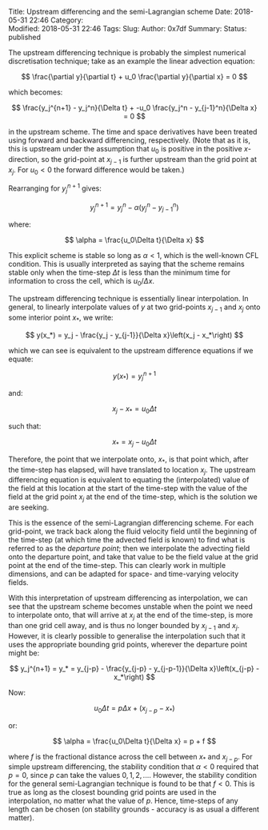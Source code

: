 Title: Upstream differencing and the semi-Lagrangian scheme
Date: 2018-05-31 22:46
Category:  
Modified: 2018-05-31 22:46
Tags: 
Slug: 
Author: 0x7df
Summary: 
Status: published

The upstream differencing technique is probably the simplest numerical
discretisation technique; take as an example the linear advection equation:

$$
\frac{\partial y}{\partial t} + u_0 \frac{\partial y}{\partial x} = 0
$$

which becomes:

$$
\frac{y_j^{n+1} - y_j^n}{\Delta t} + -u_0 \frac{y_j^n - y_{j-1}^n}{\Delta x} = 0
$$

in the upstream scheme. The time and space derivatives have been treated using
forward and backward differencing, respectively. (Note that as it is, this is
upstream under the assumption that $u_0$ is positive in the positive
$x$-direction, so the grid-point at $x_{j-1}$ is further upstream than the grid
point at $x_j$. For $u_0 \lt 0$ the forward difference would be taken.)

Rearranging for $y_j^{n+1}$ gives:

$$
y_j^{n+1} = y_j^n - \alpha \left(y_j^n - y_{j-1}^n\right)
$$

where:

$$
\alpha = \frac{u_0\Delta t}{\Delta x}
$$

This explicit scheme is stable so long as $\alpha \lt 1$, which is the
well-known CFL condition. This is usually interpreted as saying that the scheme
remains stable only when the time-step $\Delta t$ is less than the minimum time
for information to cross the cell, which is $u_0/\Delta x$.

The upstream differencing technique is essentially linear interpolation. In
general, to linearly interpolate values of $y$ at two grid-points $x_{j-1}$ and
$x_j$ onto some interior point $x_*$, we write:

$$
y(x_*) = y_j - \frac{y_j - y_{j-1}}{\Delta x}\left(x_j - x_*\right)
$$

which we can see is equivalent to the upstream difference equations if we
equate:

$$
y(x_*) = y_j^{n+1}
$$

and:

$$
x_j - x_* = u_0\Delta t
$$

such that:

$$
x_* = x_j - u_0 \Delta t
$$

Therefore, the point that we interpolate onto, $x_*$, is that point which, after the
time-step has elapsed, will have translated to location $x_j$. The upstream
differencing equation is equivalent to equating the (interpolated) value of the
field at this location at the start of the time-step with the value of the
field at the grid point $x_j$ at the end of the time-step, which is the
solution we are seeking.

This is the essence of the semi-Lagrangian differencing scheme. For each
grid-point, we track back along the fluid velocity field until the beginning of
the time-step (at which time the advected field is known) to find what is
referred to as the *departure point*; then we interpolate the advecting field onto
the departure point, and take that value to be the field value at the grid
point at the end of the time-step. This can clearly work in multiple
dimensions, and can be adapted for space- and time-varying velocity fields.

With this interpretation of upstream differencing as interpolation, we can see
that the upstream scheme becomes unstable when the point we need to interpolate onto,
that will arrive at $x_j$ at the end of the time-step, is more than one grid
cell away, and is thus no longer bounded by $x_{j-1}$ and $x_j$. However, it is
clearly possible to generalise the interpolation such that it uses the
appropriate bounding grid points, wherever the departure point might be:

$$
y_j^{n+1} = y_*
          = y_{j-p} - \frac{y_{j-p} - y_{j-p-1}}{\Delta x}\left(x_{j-p} - x_*\right)
$$

Now:

$$
u_0 \Delta t = p\Delta x + \left(x_{j-p} - x_*\right)
$$

or:

$$
\alpha  = \frac{u_0\Delta t}{\Delta x} = p + f
$$

where $f$ is the fractional distance across the cell between $x_*$ and
$x_{j-p}$. For simple upstream differencing, the stability condition
that $\alpha \lt 0$ required that $p = 0$, since $p$ can take the values $0, 1,
2, ...$. However, the stability condition for the general semi-Lagrangian
technique is found to be that $f \lt 0$. This is true as long as the closest
bounding grid points are used in the interpolation, no matter what the value
of $p$. Hence, time-steps of any length can be chosen (on stability grounds -
accuracy is as usual a different matter).
